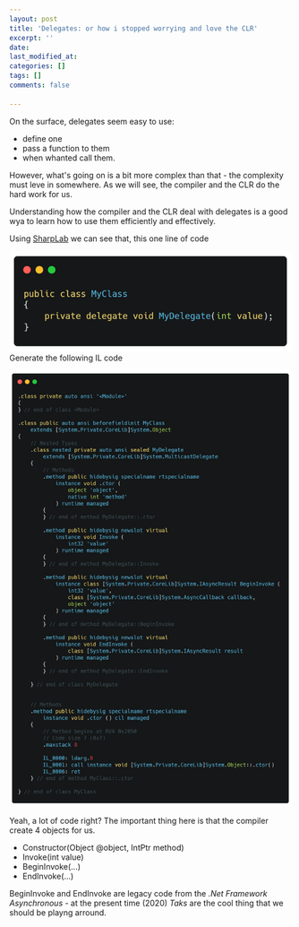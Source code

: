 ```yaml
---
layout: post
title: 'Delegates: or how i stopped worrying and love the CLR'
excerpt: ''
date: 
last_modified_at: 
categories: []
tags: []
comments: false

---
```

On the surface, delegates seem easy to use: 

* define one
* pass a function to them
* when whanted call them. 

However, what's going on is a bit more complex than that - the complexity must leve in somewhere. As we will see, the compiler and the CLR do the hard work for us.

Understanding how the compiler and the CLR deal with delegates is a good wya to learn how to use them efficiently and effectively.

Using [SharpLab](https://sharplab.io/#v2:EYLgtghgzgLgpgJwDQxASwDYB8ACBmAAhwCYCBZATwGENooCBYAKAG9mCOCAHBNANwjwCAEzgY4Ac0FwiAFnIUAImMnSAFGgB2MAgIwBXOAEoA3MwC+QA=== "SharpLob - Delegate") we can see that, this one line of code

![](assets/img/Chp2delegateDeclaration.png)Generate the following IL code

![](assets/img/chp2ILdelegateDeclaration.png)

Yeah, a lot of code right? The important thing here is that the compiler create 4 objects for us.

* Constructor(Object @object, IntPtr method)
* Invoke(int value)
* BeginInvoke(...)
* EndInvoke(...)

BeginInvoke and EndInvoke are legacy code from the _.Net Framework Asynchronous -_ at the present time (2020) _Taks_ are the cool thing that we should be playng arround.